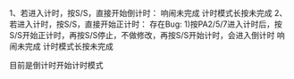 ﻿1、若进入计时，按S/S，直接开始倒计时：
响闹未完成
计时模式长按未完成
2、若进入计时，按S/S，直接开始正计时：
存在Bug:
1)按PA2/5/7进入计时后，按S/S开始正计时，再按S/S停止，不做修改，再按S/S开始计时，会进入倒计时
响闹未完成
计时模式长按未完成

目前是倒计时开始计时模式
